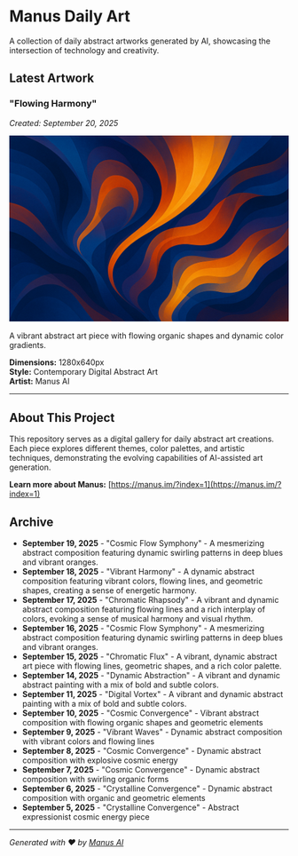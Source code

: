 # Manus Daily Art

A collection of daily abstract artworks generated by AI, showcasing the intersection of technology and creativity.

## Latest Artwork

### "Flowing Harmony"
*Created: September 20, 2025*

![Flowing Harmony](./flowing_harmony_2025_09_20.png)

A vibrant abstract art piece with flowing organic shapes and dynamic color gradients.

**Dimensions:** 1280x640px  
**Style:** Contemporary Digital Abstract Art  
**Artist:** Manus AI

---

## About This Project

This repository serves as a digital gallery for daily abstract art creations. Each piece explores different themes, color palettes, and artistic techniques, demonstrating the evolving capabilities of AI-assisted art generation.

**Learn more about Manus:** [https://manus.im/?index=1](https://manus.im/?index=1)

## Archive

- **September 19, 2025** - "Cosmic Flow Symphony" - A mesmerizing abstract composition featuring dynamic swirling patterns in deep blues and vibrant oranges.
- **September 18, 2025** - "Vibrant Harmony" - A dynamic abstract composition featuring vibrant colors, flowing lines, and geometric shapes, creating a sense of energetic harmony.
- **September 17, 2025** - "Chromatic Rhapsody" - A vibrant and dynamic abstract composition featuring flowing lines and a rich interplay of colors, evoking a sense of musical harmony and visual rhythm.
- **September 16, 2025** - "Cosmic Flow Symphony" - A mesmerizing abstract composition featuring dynamic swirling patterns in deep blues and vibrant oranges.
- **September 15, 2025** - "Chromatic Flux" - A vibrant, dynamic abstract art piece with flowing lines, geometric shapes, and a rich color palette.
- **September 14, 2025** - "Dynamic Abstraction" - A vibrant and dynamic abstract painting with a mix of bold and subtle colors.
- **September 11, 2025** - "Digital Vortex" - A vibrant and dynamic abstract painting with a mix of bold and subtle colors.
- **September 10, 2025** - "Cosmic Convergence" - Vibrant abstract composition with flowing organic shapes and geometric elements
- **September 9, 2025** - "Vibrant Waves" - Dynamic abstract composition with vibrant colors and flowing lines
- **September 8, 2025** - "Cosmic Convergence" - Dynamic abstract composition with explosive cosmic energy
- **September 7, 2025** - "Cosmic Convergence" - Dynamic abstract composition with swirling organic forms
- **September 6, 2025** - "Crystalline Convergence" - Dynamic abstract composition with organic and geometric elements
- **September 5, 2025** - "Crystalline Convergence" - Abstract expressionist cosmic energy piece

---

*Generated with ❤️ by [Manus AI](https://manus.im/?index=1)*

